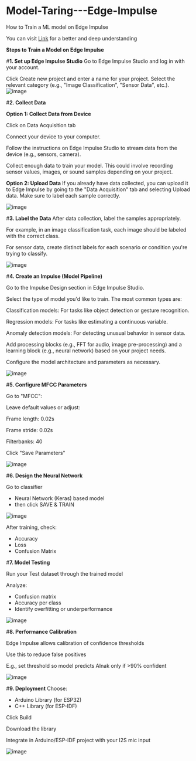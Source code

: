 # Model-Taring---Edge-Impulse
How to Train a ML model on Edge Impulse

You can visit [Link](https://youtu.be/nkENds3GPNs?si=vf1YQZ3EXoSreaMc) for a better and deep understanding

**Steps to Train a Model on Edge Impulse**

#**1. Set up Edge Impulse Studio**
Go to Edge Impulse Studio and log in with your account.

Click Create new project and enter a name for your project. Select the relevant category (e.g., "Image Classification", "Sensor Data", etc.).
![image](https://github.com/user-attachments/assets/3683cdd9-6135-41fb-b855-d79ac3bfa933)



#**2. Collect Data**


**Option 1: Collect Data from Device**

Click on Data Acquisition tab

Connect your device to your computer.

Follow the instructions on Edge Impulse Studio to stream data from the device (e.g., sensors, camera).

Collect enough data to train your model. This could involve recording sensor values, images, or sound samples depending on your project.


**Option 2: Upload Data**
If you already have data collected, you can upload it to Edge Impulse by going to the "Data Acquisition" tab and selecting Upload data. Make sure to label each sample correctly.

![image](https://github.com/user-attachments/assets/e2afa0c8-6dc2-43e4-bed8-94d9e14361d2)


#**3. Label the Data**
After data collection, label the samples appropriately.

For example, in an image classification task, each image should be labeled with the correct class.

For sensor data, create distinct labels for each scenario or condition you're trying to classify.

![image](https://github.com/user-attachments/assets/132ff819-b086-489c-8844-9a2fdf71fdfa)


#**4. Create an Impulse (Model Pipeline)**

Go to the Impulse Design section in Edge Impulse Studio.

Select the type of model you'd like to train. The most common types are:

Classification models: For tasks like object detection or gesture recognition.

Regression models: For tasks like estimating a continuous variable.

Anomaly detection models: For detecting unusual behavior in sensor data.

Add processing blocks (e.g., FFT for audio, image pre-processing) and a learning block (e.g., neural network) based on your project needs.

Configure the model architecture and parameters as necessary.

![image](https://github.com/user-attachments/assets/1d7964b9-f532-474f-b434-8aad545bb71c)




#**5. Configure MFCC Parameters**

Go to "MFCC":

Leave default values or adjust:

Frame length: 0.02s

Frame stride: 0.02s

Filterbanks: 40

Click "Save Parameters"

![image](https://github.com/user-attachments/assets/04f87434-58da-422d-9814-88cf29e9a94b)



#**6. Design the Neural Network**

Go to classifier
- Neural Network (Keras) based model
- then click SAVE & TRAIN

![image](https://github.com/user-attachments/assets/a1036e9f-f987-43a0-afbd-16c4c2d689b1)

After training, check:
- Accuracy
- Loss
- Confusion Matrix

#**7. Model Testing**

Run your Test dataset through the trained model

Analyze:
- Confusion matrix
- Accuracy per class
- Identify overfitting or underperformance

![image](https://github.com/user-attachments/assets/67c4f4c1-0dea-4df8-b7da-f5319f6db505)


#**8. Performance Calibration**

Edge Impulse allows calibration of confidence thresholds

Use this to reduce false positives

E.g., set threshold so model predicts AInak only if >90% confident

![image](https://github.com/user-attachments/assets/8dc3dd4d-0199-4404-9f77-67ca12fa696a)


#**9. Deployment**
Choose:
- Arduino Library (for ESP32)
- C++ Library (for ESP-IDF)

Click Build

Download the library

Integrate in Arduino/ESP-IDF project with your I2S mic input

![image](https://github.com/user-attachments/assets/3b36baab-6d64-42f4-9efd-183b378c6de1)

